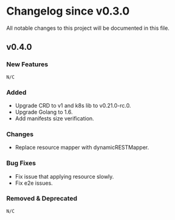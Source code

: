 # Changelog since v0.3.0
All notable changes to this project will be documented in this file.

## v0.4.0

### New Features 
    N/C

### Added
* Upgrade CRD to v1 and k8s lib to v0.21.0-rc.0.
* Upgrade Golang to 1.6.
* Add manifests size verification.

### Changes
* Replace resource mapper with dynamicRESTMapper.


### Bug Fixes
* Fix issue that applying resource slowly.
* Fix e2e issues.

### Removed & Deprecated
    N/C
